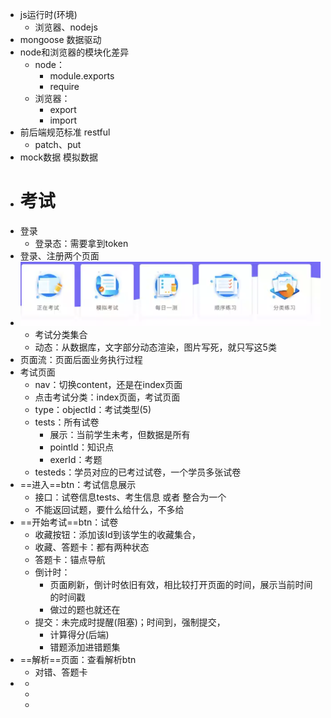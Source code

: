 - js运行时(环境)
	- 浏览器、nodejs
- mongoose 数据驱动
- node和浏览器的模块化差异
	- node：
		- module.exports
		- require
	- 浏览器：
		- export
		- import
- 前后端规范标准  restful
	- patch、put
- mock数据 模拟数据
- # 考试
- 登录
	- 登录态：需要拿到token
- 登录、注册两个页面
- ![image.png](../assets/image_1649728374285_0.png)
	- 考试分类集合
	- 动态：从数据库，文字部分动态渲染，图片写死，就只写这5类
- 页面流：页面后面业务执行过程
- 考试页面
	- nav：切换content，还是在index页面
	- 点击考试分类：index页面，考试页面
	- type：objectId：考试类型(5)
	- tests：所有试卷
		- 展示：当前学生未考，但数据是所有
		- pointId：知识点
		- exerId：考题
	- testeds：学员对应的已考过试卷，一个学员多张试卷
- ==进入==btn：考试信息展示
	- 接口：试卷信息tests、考生信息 或者 整合为一个
	- 不能返回试题，要什么给什么，不多给
- ==开始考试==btn：试卷
	- 收藏按钮：添加该Id到该学生的收藏集合，
	- 收藏、答题卡：都有两种状态
	- 答题卡：锚点导航
	- 倒计时：
		- 页面刷新，倒计时依旧有效，相比较打开页面的时间，展示当前时间的时间戳
		- 做过的题也就还在
	- 提交：未完成时提醒(阻塞)；时间到，强制提交，
		- 计算得分(后端)
		- 错题添加进错题集
- ==解析==页面：查看解析btn
	- 对错、答题卡
-
	-
	-
	-